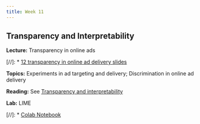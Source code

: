 ```yaml
---
title: Week 11
---
```


## Transparency and Interpretability

**Lecture:** Transparency in online ads

[//]: * [12 transparency in online ad delivery slides](../../../assets/12_Transparency_Ads.pdf)

**Topics:** Experiments in ad targeting and delivery; Discrimination in online ad delivery

**Reading:** See [Transparency and interpretability](../../../assets/transparency_reader.pdf)

**Lab:** LIME

[//]: * [Colab Notebook](https://colab.research.google.com/drive/1gr7vh7QqHbBXt18IANiBvrfOwdgBg_SW)
